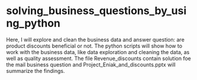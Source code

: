 # solving_business_questions_by_using_python
Here, I will explore and clean the business data and answer question: are product discounts beneficial or not.
The python scripts will show how to work with the business data, like data exploration and cleaning the data, as well as quality assessment. The file Revenue_discounts contain solution foe the mail business question and Project_Eniak_and_discounts.pptx will summarize the findings.  
